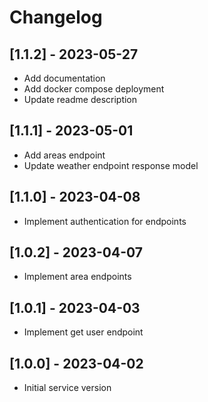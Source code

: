 # Changelog

## [1.1.2] - 2023-05-27
- Add documentation
- Add docker compose deployment
- Update readme description

## [1.1.1] - 2023-05-01
- Add areas endpoint
- Update weather endpoint response model

## [1.1.0] - 2023-04-08
- Implement authentication for endpoints

## [1.0.2] - 2023-04-07
- Implement area endpoints

## [1.0.1] - 2023-04-03
- Implement get user endpoint

## [1.0.0] - 2023-04-02
- Initial service version